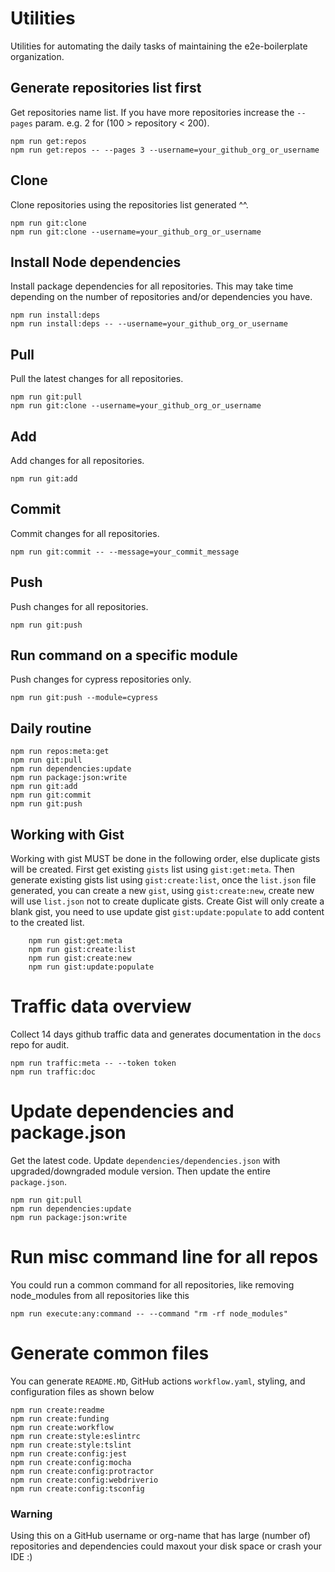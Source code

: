 # Utilities

Utilities for automating the daily tasks of maintaining the e2e-boilerplate organization.

## Generate repositories list first

Get repositories name list. If you have more repositories increase the `--pages` param. e.g. 2 for (100 > repository < 200).

    npm run get:repos
    npm run get:repos -- --pages 3 --username=your_github_org_or_username

## Clone

Clone repositories using the repositories list generated ^^.

    npm run git:clone
    npm run git:clone --username=your_github_org_or_username

## Install Node dependencies

Install package dependencies for all repositories. This may take time depending on the number of repositories and/or dependencies you have.

    npm run install:deps
    npm run install:deps -- --username=your_github_org_or_username

## Pull

Pull the latest changes for all repositories.

    npm run git:pull
    npm run git:clone --username=your_github_org_or_username

## Add

Add changes for all repositories.

    npm run git:add

## Commit

Commit changes for all repositories.

    npm run git:commit -- --message=your_commit_message

## Push

Push changes for all repositories.

    npm run git:push

## Run command on a specific module

Push changes for cypress repositories only.

    npm run git:push --module=cypress

## Daily routine

    npm run repos:meta:get
    npm run git:pull
    npm run dependencies:update
    npm run package:json:write
    npm run git:add
    npm run git:commit
    npm run git:push

## Working with Gist

Working with gist MUST be done in the following order, else duplicate gists will be created. First get existing `gists` list using `gist:get:meta`.
Then generate existing gists list using `gist:create:list`, once the `list.json` file generated, you can create a new `gist`, using `gist:create:new`,
create new will use `list.json` not to create duplicate gists. Create Gist will only create a blank gist, you need to use update gist `gist:update:populate`
to add content to the created list.

        npm run gist:get:meta
        npm run gist:create:list
        npm run gist:create:new
        npm run gist:update:populate

# Traffic data overview

Collect 14 days github traffic data and generates documentation in the `docs` repo for audit.

    npm run traffic:meta -- --token token
    npm run traffic:doc

# Update dependencies and package.json

Get the latest code. Update `dependencies/dependencies.json` with upgraded/downgraded module version. Then update the entire `package.json`.

    npm run git:pull
    npm run dependencies:update
    npm run package:json:write

# Run misc command line for all repos

You could run a common command for all repositories, like removing node_modules from all repositories like this

    npm run execute:any:command -- --command "rm -rf node_modules"

# Generate common files

You can generate `README.MD`, GitHub actions `workflow.yaml`, styling, and configuration files as shown below

    npm run create:readme
    npm run create:funding
    npm run create:workflow
    npm run create:style:eslintrc
    npm run create:style:tslint
    npm run create:config:jest
    npm run create:config:mocha
    npm run create:config:protractor
    npm run create:config:webdriverio
    npm run create:config:tsconfig

### Warning

Using this on a GitHub username or org-name that has large (number of) repositories and dependencies could maxout your disk space or crash your IDE :)
